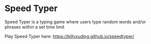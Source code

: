 # Speed Typer
Speed Typer is a typing game where users type random words and/or phrases within a set time limit

Play Speed Typer here: https://billyxuding.github.io/speedtyper/
